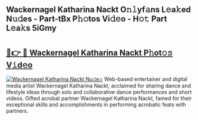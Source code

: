 ## Wackernagel Katharina Nackt O𝚗𝚕yf𝚊ns L𝚎a𝚔ed N𝚞𝚍es - Part-tBx P𝚑𝚘tos Vi𝚍𝚎o - H𝚘𝚝 Part L𝚎a𝚔s 5iGmy

# <h2><a href="http://kfatqll.oniu.top/?m=Wackernagel+Katharina+Nackt">🔗👉 🔴 Wackernagel Katharina Nackt P𝚑ot𝚘𝚜 V𝚒d𝚎o</a></h2>

[![Wackernagel Katharina Nackt Nu𝚍e𝚜](https://i.imgur.com/0qMVB7G.gif)](http://kfatqll.oniu.top/?m=Wackernagel+Katharina+Nackt)
Web-based entertainer and digital media artist Wackernagel Katharina Nackt, acclaimed for sharing dance and lifestyle ideas through solo and collaborative dance performances and short videos. Gifted acrobat partner Wackernagel Katharina Nackt, famed for their exceptional skills and accomplishments in performing acrobatic feats with partners.  
